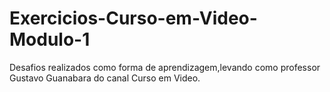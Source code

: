# Exercicios-Curso-em-Video-Modulo-1
Desafios realizados como forma de aprendizagem,levando como professor Gustavo Guanabara do canal Curso em Video.
